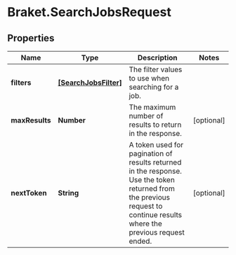 # Braket.SearchJobsRequest

## Properties

Name | Type | Description | Notes
------------ | ------------- | ------------- | -------------
**filters** | [**[SearchJobsFilter]**](SearchJobsFilter.md) | The filter values to use when searching for a job. | 
**maxResults** | **Number** | The maximum number of results to return in the response. | [optional] 
**nextToken** | **String** | A token used for pagination of results returned in the response. Use the token returned from the previous request to continue results where the previous request ended. | [optional] 


